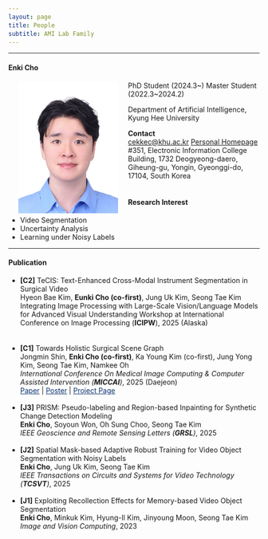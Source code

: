 ```yaml
---
layout: page
title: People 
subtitle: AMI Lab Family
---
```


<hr>

#### Enki Cho
  
<img src="https://raw.githubusercontent.com/ailabkhu/ailabkhu.github.io/master/img/EnkiCho.jpg" width="200" height="265" align="left" hspace="20" />
PhD Student (2024.3~)                     
Master Student (2022.3~2024.2)        

Department of Artificial Intelligence, Kyung Hee University         
    

**Contact**  
cekkec@khu.ac.kr
[Personal Homepage](https://cekkec.github.io/)                  
#351, Electronic Information College Building, 1732 Deogyeong-daero, Giheung-gu, Yongin, Gyeonggi-do, 17104, South Korea  
<br>

#### Research Interest
* Video Segmentation
* Uncertainty Analysis
* Learning under Noisy Labels
<hr>

#### Publication
- **[C2]** TeCIS: Text-Enhanced Cross-Modal Instrument Segmentation in Surgical Video                                                                                                                 
Hyeon Bae Kim, **Eunki Cho (co-first)**, Jung Uk Kim, Seong Tae Kim                                                                                                                 
Integrating Image Processing with Large-Scale Vision/Language Models for Advanced Visual Understanding Workshop at International Conference on Image Processing (**ICIPW**), 2025 (Alaska)                            
<br><br>
- **[C1]** Towards Holistic Surgical Scene Graph                                                                                                                   
Jongmin Shin, **Enki Cho (co-first)**, Ka Young Kim (co-first), Jung Yong Kim, Seong Tae Kim, Namkee Oh                         
_International Conference On Medical Image Computing & Computer Assisted Intervention (**MICCAI**)_, 2025 (Daejeon)                                                       
<a href="https://arxiv.org/pdf/2507.15541" target="_blank" style="color:#0D326F;">Paper</a> | <a href="https://ailab-kyunghee.github.io/SSG-Com/static/pdf/miccai25_ssg-com_poster.pdf" target="_blank" style="color:#0D326F;">Poster</a> | <a href="https://ailab-kyunghee.github.io/SSG-Com/" target="_blank" style="color:#0D326F;">Project Page</a>
<br><br>
- **[J3]** PRISM: Pseudo-labeling and Region-based Inpainting for Synthetic Change Detection Modeling                                                                                  
**Enki Cho**, Soyoun Won, Oh Sung Choo, Seong Tae Kim           
_IEEE Geoscience and Remote Sensing Letters (**GRSL**)_, 2025
<br><br>
- **[J2]** Spatial Mask-based Adaptive Robust Training for Video Object Segmentation with Noisy Labels                                                                                  
**Enki Cho**, Jung Uk Kim, Seong Tae Kim           
_IEEE Transactions on Circuits and Systems for Video Technology (**TCSVT**)_, 2025
<br><br>
- **[J1]** Exploiting Recollection Effects for Memory-based Video Object Segmentation                                                 
**Enki Cho**, Minkuk Kim, Hyung-Il Kim, Jinyoung Moon, Seong Tae Kim           
_Image and Vision Computing_, 2023
